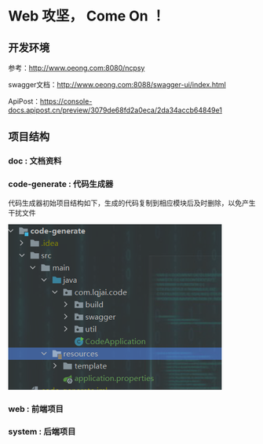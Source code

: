 # Web 攻坚， Come On ！

## 开发环境

参考：http://www.oeong.com:8080/ncpsy

swagger文档：http://www.oeong.com:8088/swagger-ui/index.html

ApiPost：https://console-docs.apipost.cn/preview/3079de68fd2a0eca/2da34accb64849e1

## 项目结构

### doc : 文档资料
### code-generate : 代码生成器
代码生成器初始项目结构如下，生成的代码复制到相应模块后及时删除，以免产生干扰文件

![code-generate.jpg](doc/image/code-generate.jpg)

### web : 前端项目
### system : 后端项目


